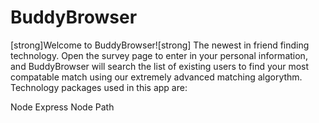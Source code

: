 # BuddyBrowser

[strong]Welcome to BuddyBrowser![strong] The newest in friend finding technology. Open the survey page to enter in your personal information, and BuddyBrowser will search the list of existing users to find your most compatable match using our extremely advanced matching algorythm. 
Technology packages used in this app are:

Node Express
Node Path
